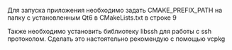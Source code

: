 Для запуска приложения необходимо задать CMAKE_PREFIX_PATH на папку с установленным Qt6
в CMakeLists.txt в строке 9

Также необходимо установить библиотеку libssh для работы с ssh протоколом. Сделать это настоятельно рекомендую с помощью vcpkg
